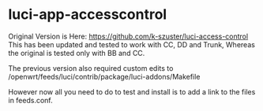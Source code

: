 # luci-app-accesscontrol
Original Version is Here:
https://github.com/k-szuster/luci-access-control
This has been updated and tested to work with CC, DD and Trunk,
Whereas the original is tested only with BB and CC.

The previous version also required custom edits to 
 /openwrt/feeds/luci/contrib/package/luci-addons/Makefile

However now all you need to do to test and install is to add a link to the files in feeds.conf. 




